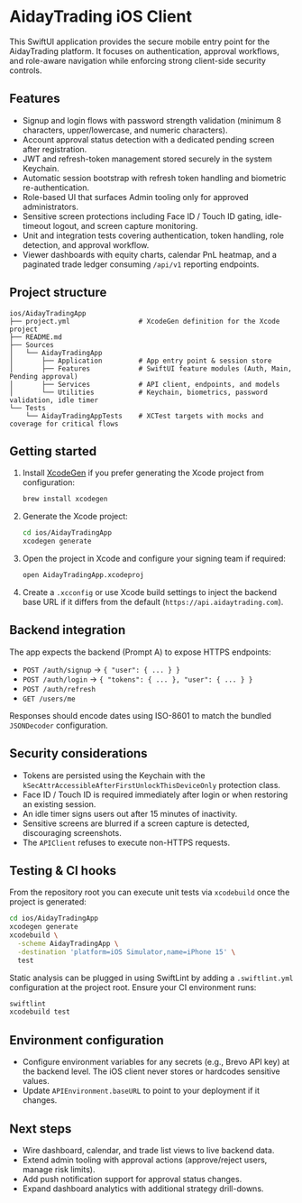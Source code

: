 # AidayTrading iOS Client

This SwiftUI application provides the secure mobile entry point for the AidayTrading platform. It focuses on authentication, approval workflows, and role-aware navigation while enforcing strong client-side security controls.

## Features

- Signup and login flows with password strength validation (minimum 8 characters, upper/lowercase, and numeric characters).
- Account approval status detection with a dedicated pending screen after registration.
- JWT and refresh-token management stored securely in the system Keychain.
- Automatic session bootstrap with refresh token handling and biometric re-authentication.
- Role-based UI that surfaces Admin tooling only for approved administrators.
- Sensitive screen protections including Face ID / Touch ID gating, idle-timeout logout, and screen capture monitoring.
- Unit and integration tests covering authentication, token handling, role detection, and approval workflow.
- Viewer dashboards with equity charts, calendar PnL heatmap, and a paginated trade ledger consuming `/api/v1` reporting endpoints.

## Project structure

```
ios/AidayTradingApp
├── project.yml                 # XcodeGen definition for the Xcode project
├── README.md
├── Sources
│   └── AidayTradingApp
│       ├── Application         # App entry point & session store
│       ├── Features            # SwiftUI feature modules (Auth, Main, Pending approval)
│       ├── Services            # API client, endpoints, and models
│       └── Utilities           # Keychain, biometrics, password validation, idle timer
└── Tests
    └── AidayTradingAppTests    # XCTest targets with mocks and coverage for critical flows
```

## Getting started

1. Install [XcodeGen](https://github.com/yonaskolb/XcodeGen) if you prefer generating the Xcode project from configuration:

   ```bash
   brew install xcodegen
   ```

2. Generate the Xcode project:

   ```bash
   cd ios/AidayTradingApp
   xcodegen generate
   ```

3. Open the project in Xcode and configure your signing team if required:

   ```bash
   open AidayTradingApp.xcodeproj
   ```

4. Create a `.xcconfig` or use Xcode build settings to inject the backend base URL if it differs from the default (`https://api.aidaytrading.com`).

## Backend integration

The app expects the backend (Prompt A) to expose HTTPS endpoints:

- `POST /auth/signup` → `{ "user": { ... } }`
- `POST /auth/login`  → `{ "tokens": { ... }, "user": { ... } }`
- `POST /auth/refresh`
- `GET /users/me`

Responses should encode dates using ISO-8601 to match the bundled `JSONDecoder` configuration.

## Security considerations

- Tokens are persisted using the Keychain with the `kSecAttrAccessibleAfterFirstUnlockThisDeviceOnly` protection class.
- Face ID / Touch ID is required immediately after login or when restoring an existing session.
- An idle timer signs users out after 15 minutes of inactivity.
- Sensitive screens are blurred if a screen capture is detected, discouraging screenshots.
- The `APIClient` refuses to execute non-HTTPS requests.

## Testing & CI hooks

From the repository root you can execute unit tests via `xcodebuild` once the project is generated:

```bash
cd ios/AidayTradingApp
xcodegen generate
xcodebuild \
  -scheme AidayTradingApp \
  -destination 'platform=iOS Simulator,name=iPhone 15' \
  test
```

Static analysis can be plugged in using SwiftLint by adding a `.swiftlint.yml` configuration at the project root. Ensure your CI environment runs:

```bash
swiftlint
xcodebuild test
```

## Environment configuration

- Configure environment variables for any secrets (e.g., Brevo API key) at the backend level. The iOS client never stores or hardcodes sensitive values.
- Update `APIEnvironment.baseURL` to point to your deployment if it changes.

## Next steps

- Wire dashboard, calendar, and trade list views to live backend data.
- Extend admin tooling with approval actions (approve/reject users, manage risk limits).
- Add push notification support for approval status changes.
- Expand dashboard analytics with additional strategy drill-downs.
